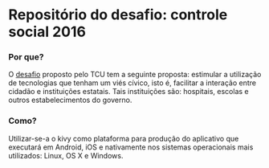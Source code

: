 Repositório do desafio: controle social 2016
===


### Por que?

O [desafio](http://portal.tcu.gov.br/desafio-aplicativos-civicos/) proposto pelo TCU tem a seguinte proposta: estimular a utilização de tecnologias que tenham um viés cívico, isto é, facilitar a interação entre cidadão e instituições estatais. Tais instituições são: hospitais, escolas e outros estabelecimentos do governo.



### Como?

Utilizar-se-a o kivy como plataforma para produção do aplicativo que executará em Android, iOS e nativamente nos sistemas operacionais mais utilizados: Linux, OS X e Windows.
